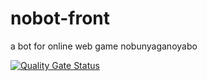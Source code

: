# nobot-front
a bot for online web game nobunyaganoyabo

[![Quality Gate Status](https://sonarcloud.io/api/project_badges/measure?project=Ucandoit_nobot-front&metric=alert_status)](https://sonarcloud.io/dashboard?id=Ucandoit_nobot-front)